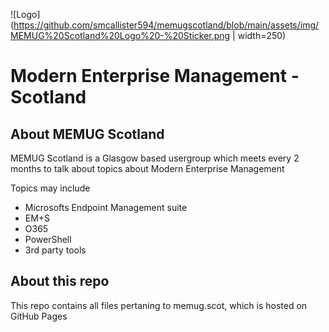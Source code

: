 ![Logo](https://github.com/smcallister594/memugscotland/blob/main/assets/img/MEMUG%20Scotland%20Logo%20-%20Sticker.png | width=250)



# Modern Enterprise Management - Scotland
## About MEMUG Scotland

MEMUG Scotland is a Glasgow based usergroup which meets every 2 months to talk about topics about Modern Enterprise Management

Topics may include

* Microsofts Endpoint Management suite
* EM+S
* O365
* PowerShell
* 3rd party tools

## About this repo
This repo contains all files pertaning to memug.scot, which is hosted on GitHub Pages

